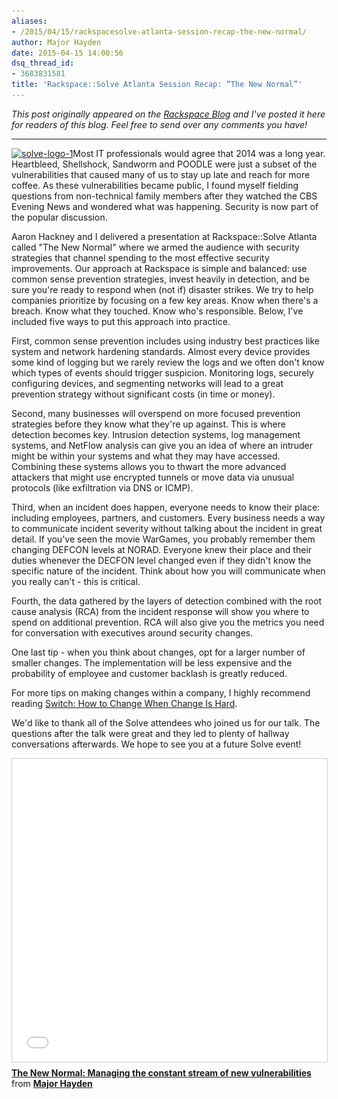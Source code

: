 ```yaml
---
aliases:
- /2015/04/15/rackspacesolve-atlanta-session-recap-the-new-normal/
author: Major Hayden
date: 2015-04-15 14:00:56
dsq_thread_id:
- 3683831581
title: 'Rackspace::Solve Atlanta Session Recap: “The New Normal”'
---
```


_This post originally appeared on the [Rackspace Blog][1] and I've posted it here for readers of this blog. Feel free to send over any comments you have!_

* * *

[<img src="/wp-content/uploads/2015/04/solve-logo-1-300x300.png" alt="solve-logo-1" width="300" height="300" class="alignright size-medium wp-image-5519" srcset="/wp-content/uploads/2015/04/solve-logo-1-300x300.png 300w, /wp-content/uploads/2015/04/solve-logo-1-150x150.png 150w, /wp-content/uploads/2015/04/solve-logo-1.png 640w" sizes="(max-width: 300px) 100vw, 300px" />][2]Most IT professionals would agree that 2014 was a long year. Heartbleed, Shellshock, Sandworm and POODLE were just a subset of the vulnerabilities that caused many of us to stay up late and reach for more coffee. As these vulnerabilities became public, I found myself fielding questions from non-technical family members after they watched the CBS Evening News and wondered what was happening. Security is now part of the popular discussion.

Aaron Hackney and I delivered a presentation at Rackspace::Solve Atlanta called "The New Normal" where we armed the audience with security strategies that channel spending to the most effective security improvements. Our approach at Rackspace is simple and balanced: use common sense prevention strategies, invest heavily in detection, and be sure you're ready to respond when (not if) disaster strikes. We try to help companies prioritize by focusing on a few key areas. Know when there's a breach. Know what they touched. Know who's responsible. Below, I've included five ways to put this approach into practice.

<!--more-->

First, common sense prevention includes using industry best practices like system and network hardening standards. Almost every device provides some kind of logging but we rarely review the logs and we often don't know which types of events should trigger suspicion. Monitoring logs, securely configuring devices, and segmenting networks will lead to a great prevention strategy without significant costs (in time or money).

Second, many businesses will overspend on more focused prevention strategies before they know what they're up against. This is where detection becomes key. Intrusion detection systems, log management systems, and NetFlow analysis can give you an idea of where an intruder might be within your systems and what they may have accessed. Combining these systems allows you to thwart the more advanced attackers that might use encrypted tunnels or move data via unusual protocols (like exfiltration via DNS or ICMP).

Third, when an incident does happen, everyone needs to know their place: including employees, partners, and customers. Every business needs a way to communicate incident severity without talking about the incident in great detail. If you've seen the movie WarGames, you probably remember them changing DEFCON levels at NORAD. Everyone knew their place and their duties whenever the DECFON level changed even if they didn't know the specific nature of the incident. Think about how you will communicate when you really can't - this is critical.

Fourth, the data gathered by the layers of detection combined with the root cause analysis (RCA) from the incident response will show you where to spend on additional prevention. RCA will also give you the metrics you need for conversation with executives around security changes.

One last tip - when you think about changes, opt for a larger number of smaller changes. The implementation will be less expensive and the probability of employee and customer backlash is greatly reduced.

For more tips on making changes within a company, I highly recommend reading [Switch: How to Change When Change Is Hard][3].

We'd like to thank all of the Solve attendees who joined us for our talk. The questions after the talk were great and they led to plenty of hallway conversations afterwards. We hope to see you at a future Solve event!

 <iframe src="//www.slideshare.net/slideshow/embed_code/46220230" width="595" height="485" frameborder="0" marginwidth="0" marginheight="0" scrolling="no" style="border:1px solid #CCC; border-width:1px; margin-bottom:5px; max-width: 100%;" allowfullscreen></iframe>

<div style="margin-bottom:5px">
  <strong> <a href="//www.slideshare.net/MajorHayden/the-new-normal-46220230" title="The New Normal: Managing the constant stream of new vulnerabilities" target="_blank">The New Normal: Managing the constant stream of new vulnerabilities</a> </strong> from <strong><a href="//www.slideshare.net/MajorHayden" target="_blank">Major Hayden</a></strong>
</div>

 [1]: http://www.rackspace.com/blog/rackspacesolve-atlanta-session-recap-the-new-normal/
 [2]: /wp-content/uploads/2015/04/solve-logo-1.png
 [3]: http://heathbrothers.com/books/switch/